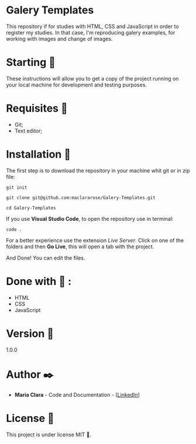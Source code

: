 # Galery Templates
This repository if for studies with HTML, CSS and JavaScript in order to register my studies.
In that case, I'm reproducing galery examples, for working with images and change of images.

# Starting :rocket:
These instructions will allow you to get a copy of the project running on your local machine for development and testing purposes.

# Requisites :page_with_curl:
- Git;
- Text editor;

# Installation :wrench:
The first step is to download the repository in your machine whit git or in zip file:

```
git init

git clone git@github.com:maclararose/Galery-Templates.git

cd Galery-Templates
```

If you use __Visual Studio Code__, to open the repository use in terminal:

`code .`

For a better experience use the extension _Live Server_.
Click on one of the folders and then __Go Live__, this will open a tab with the project.

And Done! You can edit the files.

# Done with :hammer: :
- HTML
- CSS
- JavaScript

# Version :pushpin:
1.0.0

# Author :black_nib:
- __Maria Clara__ - Code and Documentation - [[LinkedIn](https://www.linkedin.com/in/mariaclarab/)]

# License :page_facing_up:
This project is under license MIT :round_pushpin:.